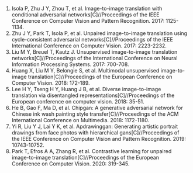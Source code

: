<ol>
<li> Isola P, Zhu J Y, Zhou T, et al. Image-to-image translation with conditional adversarial networks[C]//Proceedings of the IEEE Conference on Computer Vision and Pattern Recognition. 2017: 1125-1134.
  
<li> Zhu J Y, Park T, Isola P, et al. Unpaired image-to-image translation using cycle-consistent adversarial networks[C]//Proceedings of the IEEE International Conference on Computer Vision. 2017: 2223-2232.

<li>Liu M Y, Breuel T, Kautz J. Unsupervised image-to-image translation networks[C]//Proceedings of the International Conference on Neural Information Processing Systems. 2017: 700-708.

<li>Huang X, Liu M Y, Belongie S, et al. Multimodal unsupervised image-to-image translation[C]//Proceedings of the European Conference on Computer Vision. 2018: 172-189.

<li>Lee H Y, Tseng H Y, Huang J B, et al. Diverse image-to-image translation via disentangled representations[C]//Proceedings of the European conference on computer vision. 2018: 35-51.

<li>He B, Gao F, Ma D, et al. Chipgan: A generative adversarial network for Chinese ink wash painting style transfer[C]//Proceedings of the ACM International Conference on Multimedia. 2018: 1172-1180.
  
<li> Yi R, Liu Y J, Lai Y K, et al. Apdrawinggan: Generating artistic portrait drawings from face photos with hierarchical gans[C]//Proceedings of the IEEE Conference on Computer Vision and Pattern Recognition. 2019: 10743-10752.

<li>Park T, Efros A A, Zhang R, et al. Contrastive learning for unpaired image-to-image translation[C]//Proceedings of the European Conference on Computer Vision. 2020: 319-345.
</ol>
